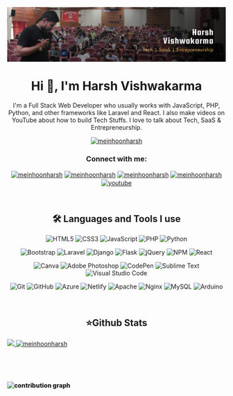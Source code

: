 
<!-- <div align="center">
<img src="/banner/BANNER_YT-05.png" align="center"/>
</div> -->
<a href="https://connectup.in/meinhoonharsh">
  <div align="center">
    <img src="/banner/BANNER.png" align="center"/> 
  </div>
</a>
<!-- <div align="center">
<img src="/banner/BANNER_YT-07.png" align="center"/>
</div> -->

<h1 align="center">Hi 👋, I'm Harsh Vishwakarma</h1>
<p align="center">I'm a Full Stack Web Developer who usually works with JavaScript, PHP, Python, and other frameworks like Laravel and React. I also make videos on YouTube about how to build Tech Stuffs. I love to talk about Tech, SaaS & Entrepreneurship.</p>

<!-- ![](https://komarev.com/ghpvc/?username=meinhoonharsh&color=green) -->

<p align="center"> <a href="https://github.com/ryo-ma/github-profile-trophy"><img src="https://github-profile-trophy.vercel.app/?username=meinhoonharsh&theme=algolia&column=8&no-bg=tr&no-frame=true" alt="meinhoonharsh" /></a> </p>

<!-- - 🌱 I’m currently learning **Data Structures, Django, React**

- 👨‍💻 Portfolio [https://semikolan.co](https://semikolan.co)

- 📫 Reach me via **harshprogrammer782@gmail.com** -->


 
 
 
<h3 align="center">Connect with me:</h3>
<p align="center">
<a href="https://instagram.com/meinhoonharsh" target="blank"><img align="center" src="https://raw.githubusercontent.com/rahuldkjain/github-profile-readme-generator/master/src/images/icons/Social/instagram.svg" alt="meinhoonharsh" height="30" width="40" /></a>
<a href="https://linkedin.com/in/meinhoonharsh" target="blank"><img align="center" src="https://raw.githubusercontent.com/rahuldkjain/github-profile-readme-generator/master/src/images/icons/Social/linked-in-alt.svg" alt="meinhoonharsh" height="30" width="40" /></a>
<a href="https://twitter.com/meinhoonharsh" target="blank"><img align="center" src="https://raw.githubusercontent.com/rahuldkjain/github-profile-readme-generator/master/src/images/icons/Social/twitter.svg" alt="meinhoonharsh" height="30" width="40" /></a>
<a href="https://stackoverflow.com/users/13955129/harsh-vishwakarma" target="blank"><img align="center" src="https://raw.githubusercontent.com/rahuldkjain/github-profile-readme-generator/master/src/images/icons/Social/stack-overflow.svg" alt="meinhoonharsh" height="30" width="40" /></a>
<a href="https://www.youtube.com/channel/UCH5teysfHgUZmROSQlxr7tA" target="blank"><img align="center" src="https://raw.githubusercontent.com/rahuldkjain/github-profile-readme-generator/master/src/images/icons/Social/youtube.svg" alt="youtube" height="30" width="40" /></a>

</p>
 

<br /> 
<h2 align="center"><b>🛠 Languages and Tools I use </b></h2>

  
<center>
  
  
![HTML5](https://img.shields.io/badge/html5-040E2C?style=for-the-badge&logo=html5&logoColor=white)
![CSS3](https://img.shields.io/badge/css3-040E2C?style=for-the-badge&logo=css3&logoColor=white)
![JavaScript](https://img.shields.io/badge/javascript-040E2C?style=for-the-badge&logo=javascript&logoColor=%23F7DF1E)
![PHP](https://img.shields.io/badge/php-040E2C?style=for-the-badge&logo=php&logoColor=white)
![Python](https://img.shields.io/badge/python-040E2C?style=for-the-badge&logo=python&logoColor=ffdd54)

![Bootstrap](https://img.shields.io/badge/bootstrap-040E2C?style=for-the-badge&logo=bootstrap&logoColor=white)
![Laravel](https://img.shields.io/badge/laravel-040E2C?style=for-the-badge&logo=laravel&logoColor=white)
![Django](https://img.shields.io/badge/django-040E2C?style=for-the-badge&logo=django&logoColor=white)
![Flask](https://img.shields.io/badge/flask-040E2C?style=for-the-badge&logo=flask&logoColor=white)
![jQuery](https://img.shields.io/badge/jquery-040E2C?style=for-the-badge&logo=jquery&logoColor=white)
![NPM](https://img.shields.io/badge/NPM-040E2C?style=for-the-badge&logo=npm&logoColor=white)
![React](https://img.shields.io/badge/react-040E2C?style=for-the-badge&logo=react&logoColor=%2361DAFB)

![Canva](https://img.shields.io/badge/Canva-040E2C?style=for-the-badge&logo=Canva&logoColor=white)
![Adobe Photoshop](https://img.shields.io/badge/adobephotoshop-040E2C?style=for-the-badge&logo=adobephotoshop&logoColor=white)
![CodePen](https://img.shields.io/badge/CodePen-040E2C?style=for-the-badge&logo=codepen&logoColor=black)
![Sublime Text](https://img.shields.io/badge/sublime_text-040E2C?style=for-the-badge&logo=sublime-text&logoColor=important)
![Visual Studio Code](https://img.shields.io/badge/Visual%20Studio%20Code-040E2C?style=for-the-badge&logo=visual-studio-code&logoColor=white)

![Git](https://img.shields.io/badge/git-040E2C?style=for-the-badge&logo=git&logoColor=white)
![GitHub](https://img.shields.io/badge/github-040E2C?style=for-the-badge&logo=github&logoColor=white)
![Azure](https://img.shields.io/badge/azure-040E2C?style=for-the-badge&logo=azure-devops&logoColor=white)
![Netlify](https://img.shields.io/badge/netlify-040E2C?style=for-the-badge&logo=netlify&logoColor=#00C7B7) 
![Apache](https://img.shields.io/badge/apache-040E2C?style=for-the-badge&logo=apache&logoColor=white)
![Nginx](https://img.shields.io/badge/nginx-040E2C?style=for-the-badge&logo=nginx&logoColor=white)
![MySQL](https://img.shields.io/badge/mysql-040E2C?style=for-the-badge&logo=mysql&logoColor=white)
![Arduino](https://img.shields.io/badge/-Arduino-040E2C?style=for-the-badge&logo=Arduino&logoColor=white)

</center>

<br />
<h2 align="center"><b>⭐Github Stats</b></h2> 

<!-- ![](https://komarev.com/ghpvc/?username=meinhoonharsh&color=00ACFF) -->

<a align="center" href="https://github.com/meinhoonharsh/meinhoonharsh">
  <img  width="49%" src="https://github-readme-stats.vercel.app/api?username=meinhoonharsh&show_icons=true&theme=algolia&repo=meinhoonharsh&hide_border=true&bg_color=0a192f&text_color=e6f1ff&title_color=64ffda" />
<!--   <img align="right" src="https://github-readme-stats.vercel.app/api/top-langs/?username=meinhoonharsh&show_icons=true&theme=algolia&repo=meinhoonharsh&hide_border=true&bg_color=0a192f&title_color=e6f1ff&layout=compact" /> -->
  <img width="49%" src="https://github-readme-streak-stats.herokuapp.com?user=meinhoonharsh&theme=algolia&hide_border=true&background=0a192f&stroke=8892B0&ring=64FFDA&fire=8892B0&border=DD2727&currStreakNum=E6F1FF&sideNums=E6F1FF&sideLabels=64FFDA&currStreakLabel=E6F1FF&dates=CCD6F6" alt="meinhoonharsh" /></p>
<div style="font-weight: 800;">
</a>

<br>

<br />
<br />
<p><img src="https://activity-graph.herokuapp.com/graph?username=meinhoonharsh&bg_color=0a192f&color=e6f1ff&line=64ffda&hide_border=true" alt="contribution graph" /></p>
  
<br /> 
<!--
<img src="https://github.com/meinhoonharsh/meinhoonharsh/blob/output/github-contribution-grid-snake.svg" width="100%" />
-->
